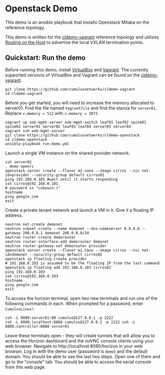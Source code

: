 Openstack Demo
==============
This demo is an ansible playbook that installs Openstack Mitaka on the reference topology.

This demo is written for the [cldemo-vagrant](https://github.com/cumulusnetworks/cldemo-vagrant) reference topology and utilizes
[Routing on the Host](https://github.com/cumulusnetworks/cldemo-roh-ansible) to advertise the local VXLAN termination points.


Quickstart: Run the demo
------------------------
Before running this demo, install [VirtualBox](https://www.virtualbox.org/wiki/Download_Old_Builds) and [Vagrant](https://releases.hashicorp.com/vagrant/). The currently supported versions of VirtualBox and Vagrant can be found on the [cldemo-vagrant](https://github.com/cumulusnetworks/cldemo-vagrant).

    git clone https://github.com/cumulusnetworks/cldemo-vagrant
    cd cldemo-vagrant

Before you get started, you will need to increase the memory allocated to server01.
Find the file named `Vagrantfile` and find the stanza for `server01`. Replace
`v.memory = 512` with `v.memory = 3072`.

    vagrant up oob-mgmt-server oob-mgmt-switch leaf01 leaf02 spine01 spine02 server01 server02 leaf03 leaf04 server03 server04
    vagrant ssh oob-mgmt-server
    git clone https://github.com/cumulusnetworks/cldemo-openstack
    cd cldemo-openstack
    ansible-playbook run-demo.yml


Launch a single VM instance on the shared provider network.

    ssh server01
    . demo-openrc
    openstack server create --flavor m1.nano --image cirros --nic net-id=provider --security-group default cirros01
    ping 192.168.0.101 #wait until it starts responding
    ssh cirros@192.168.0.101
    # password is "cubswin:)"
    hostname
    ping google.com
    exit

Create a private tenant network and launch a VM in it. Give it a floating IP address.

    neutron net-create demonet
    neutron subnet-create --name demonet --dns-nameserver 8.8.8.8 --gateway 200.0.0.1 demonet 200.0.0.0/24
    neutron router-create demorouter
    neutron router-interface-add demorouter demonet
    neutron router-gateway-set demorouter provider
    openstack server create --flavor m1.nano --image cirros --nic net-id=demonet --security-group default cirros02
    openstack ip floating create provider
    # 192.168.0.103 is assumed to be the floating IP from the last command
    openstack ip floating add 192.168.0.103 cirros02
    ping 192.168.0.103
    ssh cirros@192.168.0.103
    hostname
    ping google.com
    exit


To access the horizon terminal, open two new terminals and run one of the
following commands in each. When prompted for a password, enter `CumulusLinux!`.

    ssh -L 8080:server01:80 cumulus@127.0.0.1 -p 2222
    ssh -L 6080:localhost:8888 cumulus@127.0.0.1 -p 2222 ssh -L 8888:controller:6080 server01

Leave these terminals open - they will create tunnels that will allow you to
access the Horizon dashboard and the noVNC console clients using your web
browser. Navigate to  http://localhost:8080/horizon in your web browser.
Log in with the demo user (password is `demo`) and the default domain. You
should be able to see the last two steps. Open one of them and go to the "console"
tab. You should be able to access the serial console from this web page.
